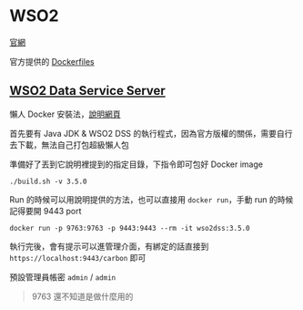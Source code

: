 # WSO2

[官網](http://wso2.com/)

官方提供的 [Dockerfiles](https://github.com/wso2/dockerfiles)

## [WSO2 Data Service Server](http://wso2.com/products/data-services-server/)

懶人 Docker 安裝法，[說明網頁](https://github.com/wso2/dockerfiles/tree/master/wso2dss)

首先要有 Java JDK & WSO2 DSS 的執行程式，因為官方版權的關係，需要自行去下載，無法自己打包超級懶人包

準備好了丟到它說明裡提到的指定目錄，下指令即可包好 Docker image

```
./build.sh -v 3.5.0
```

Run 的時候可以用說明提供的方法，也可以直接用 `docker run`，手動 run 的時候記得要開 9443 port

```
docker run -p 9763:9763 -p 9443:9443 --rm -it wso2dss:3.5.0
```

執行完後，會有提示可以進管理介面，有綁定的話直接到 `https://localhost:9443/carbon` 即可

預設管理員帳密 `admin` / `admin`

> 9763 還不知道是做什麼用的
